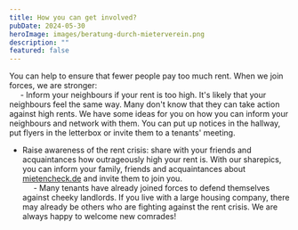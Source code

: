 ```yaml
---
title: How you can get involved?
pubDate: 2024-05-30
heroImage: images/beratung-durch-mieterverein.png
description: ""
featured: false
---
```


You can help to ensure that fewer people pay too much rent. When we join forces, we are stronger:  
     - Inform your neighbours if your rent is too high. It's likely that your neighbours feel the same way. Many don't know that they can take action against high rents. We have some ideas for you on how you can inform your neighbours and network with them. You can put up notices in the hallway, put flyers in the letterbox or invite them to a tenants' meeting.

- Raise awareness of the rent crisis: share with your friends and acquaintances how outrageously high your rent is. With our sharepics, you can inform your family, friends and acquaintances about [mietencheck.de](http://mietencheck.de) and invite them to join you.  
     - Many tenants have already joined forces to defend themselves against cheeky landlords. If you live with a large housing company, there may already be others who are fighting against the rent crisis. We are always happy to welcome new comrades!
